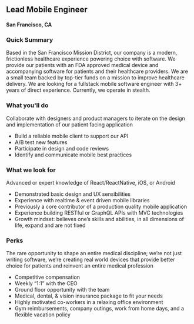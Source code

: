 ## Lead Mobile Engineer
#### San Francisco, CA

### Quick Summary
Based in the San Francisco Mission District, our company is a modern, frictionless healthcare experience powering choice with software. We provide our patients with an FDA approved medical device and accompanying software for patients and their healthcare providers. We are a small team backed by top-tier funds on a mission to improve healthcare delivery. We are looking for a fullstack mobile software engineer with 3+ years of direct experience. Currently, we operate in stealth.

### What you'll do
Collaborate with designers and product managers to iterate on the design and implementation
of our patient facing application
+ Build a reliable mobile client to support our API
+ A/B test new features
+ Participate in design and code reviews
+ Identify and communicate mobile best practices

### What we look for
Advanced or expert knowledge of React/ReactNative, iOS, or Android
+ Demonstrated basic design and UX sensibilities
+ Experience with realtime & event driven mobile libraries
+ Previously a core contributor of a production quality mobile application
+ Experience building RESTful or GraphQL APIs with MVC technologies
+ Growth mindset: believes one’s skills and abilities, in all dimensions of life, expand and are
not fixed

### Perks
The rare opportunity to shape an entire medical discipline; we’re not just writing software,
we’re creating real world devices that provide better choice for patients and reinvent an entire
medical profession
+ Competitive compensation
+ Weekly “1:1” with the CEO
+ Ground floor opportunity with the team
+ Medical, dental, & vision insurance package to fit your needs
+ Highly motivated co-workers in a relaxing office environment
+ Gym reimbursements, company outings, work from home days, and a flexible vacation policy
